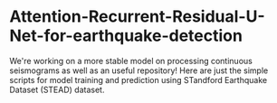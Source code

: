 # Attention-Recurrent-Residual-U-Net-for-earthquake-detection
We're working on a more stable model on processing continuous seismograms as well as an useful repository! 
Here are just the simple scripts for model training and prediction using STandford Earthquake Dataset (STEAD) dataset. 
